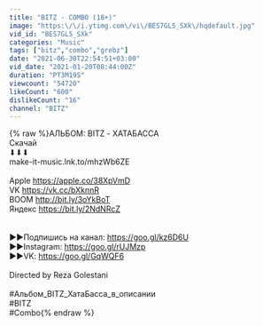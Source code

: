 ```yaml
---
title: "BITZ - COMBO (18+)"
image: "https:\/\/i.ytimg.com\/vi\/BES7GL5_SXk\/hqdefault.jpg"
vid_id: "BES7GL5_SXk"
categories: "Music"
tags: ["bitz","combo","grebz"]
date: "2021-06-30T22:54:51+03:00"
vid_date: "2021-01-20T08:44:00Z"
duration: "PT3M19S"
viewcount: "54720"
likeCount: "600"
dislikeCount: "16"
channel: "BITZ"
---
```

{% raw %}АЛЬБОМ: BITZ - ХАТАБАССА<br />Скачай<br />⬇⬇⬇<br />make-it-music.lnk.to/mhzWb6ZE<br /><br />Apple <a rel="nofollow" target="blank" href="https://apple.co/38XpVmD">https://apple.co/38XpVmD</a><br />VK <a rel="nofollow" target="blank" href="https://vk.cc/bXknnR">https://vk.cc/bXknnR</a><br />BOOM <a rel="nofollow" target="blank" href="http://bit.ly/3oYkBoT">http://bit.ly/3oYkBoT</a><br />Яндекс <a rel="nofollow" target="blank" href="https://bit.ly/2NdNRcZ">https://bit.ly/2NdNRcZ</a><br /><br /><br />►►Подпишись на канал: <a rel="nofollow" target="blank" href="https://goo.gl/kz6D6U">https://goo.gl/kz6D6U</a><br />►►Instagram: <a rel="nofollow" target="blank" href="https://goo.gl/rUJMzp">https://goo.gl/rUJMzp</a><br />►►VK: <a rel="nofollow" target="blank" href="https://goo.gl/GqWQF6">https://goo.gl/GqWQF6</a><br /><br />Directed by Reza Golestani<br /><br />#Альбом_BITZ_ХатаБасса_в_описании<br />#BITZ<br />#Combo{% endraw %}
